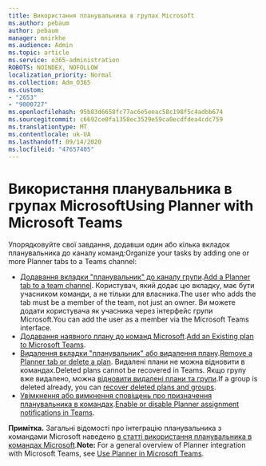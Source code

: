 ```yaml
---
title: Використання планувальника в групах Microsoft
ms.author: pebaum
author: pebaum
manager: mnirkhe
ms.audience: Admin
ms.topic: article
ms.service: o365-administration
ROBOTS: NOINDEX, NOFOLLOW
localization_priority: Normal
ms.collection: Adm_O365
ms.custom:
- "2653"
- "9000727"
ms.openlocfilehash: 95b83d6658fc77ac6e5eeac58c198f5c4adbb674
ms.sourcegitcommit: c6692ce0fa1358ec3529e59ca0ecdfdea4cdc759
ms.translationtype: MT
ms.contentlocale: uk-UA
ms.lasthandoff: 09/14/2020
ms.locfileid: "47657405"
---
```

# <a name="using-planner-with-microsoft-teams"></a><span data-ttu-id="eca69-102">Використання планувальника в групах Microsoft</span><span class="sxs-lookup"><span data-stu-id="eca69-102">Using Planner with Microsoft Teams</span></span>

<span data-ttu-id="eca69-103">Упорядковуйте свої завдання, додавши один або кілька вкладок планувальника до каналу команд:</span><span class="sxs-lookup"><span data-stu-id="eca69-103">Organize your tasks by adding one or more Planner tabs to a Teams channel:</span></span> 

- <span data-ttu-id="eca69-104">[Додавання вкладки "планувальник" до каналу групи](https://support.office.com/article/62798a9f-e8f7-4722-a700-27dd28a06ee0#bkmk_addaplannertabtoateamchannel).</span><span class="sxs-lookup"><span data-stu-id="eca69-104">[Add a Planner tab to a team channel](https://support.office.com/article/62798a9f-e8f7-4722-a700-27dd28a06ee0#bkmk_addaplannertabtoateamchannel).</span></span> <span data-ttu-id="eca69-105">Користувач, який додає цю вкладку, має бути учасником команди, а не тільки для власника.</span><span class="sxs-lookup"><span data-stu-id="eca69-105">The user who adds the tab must be a member of the team, not just an owner.</span></span> <span data-ttu-id="eca69-106">Ви можете додати користувача як учасника через інтерфейс групи Microsoft.</span><span class="sxs-lookup"><span data-stu-id="eca69-106">You can add the user as a member via the Microsoft Teams interface.</span></span>
- <span data-ttu-id="eca69-107">[Додавання наявного плану до команд Microsoft](https://techcommunity.microsoft.com/t5/Planner-Blog/Bringing-a-Plan-into-Microsoft-Teams/ba-p/57463).</span><span class="sxs-lookup"><span data-stu-id="eca69-107">[Add an Existing plan to Microsoft Teams](https://techcommunity.microsoft.com/t5/Planner-Blog/Bringing-a-Plan-into-Microsoft-Teams/ba-p/57463).</span></span>
- <span data-ttu-id="eca69-108">[Видалення вкладки "планувальник" або видалення плану](https://support.office.com/article/62798a9f-e8f7-4722-a700-27dd28a06ee0#bkmk_removeaplannertabordeleteaplan).</span><span class="sxs-lookup"><span data-stu-id="eca69-108">[Remove a Planner tab or delete a plan](https://support.office.com/article/62798a9f-e8f7-4722-a700-27dd28a06ee0#bkmk_removeaplannertabordeleteaplan).</span></span> <span data-ttu-id="eca69-109">Видалені плани не можна відновити в командах.</span><span class="sxs-lookup"><span data-stu-id="eca69-109">Deleted plans cannot be recovered in Teams.</span></span> <span data-ttu-id="eca69-110">Якщо групу вже видалено, можна [відновити видалені плани та групи](https://blogs.msdn.microsoft.com/brismith/2017/03/29/microsoft-planner-now-you-can-recover-deleted-plans-and-groups).</span><span class="sxs-lookup"><span data-stu-id="eca69-110">If a group is deleted already, you can [recover deleted plans and groups](https://blogs.msdn.microsoft.com/brismith/2017/03/29/microsoft-planner-now-you-can-recover-deleted-plans-and-groups).</span></span>
- <span data-ttu-id="eca69-111">[Увімкнення або вимкнення сповіщень про призначення планувальника в командах](https://support.office.com/article/62798a9f-e8f7-4722-a700-27dd28a06ee0#bkmk_getplannerassignmentnotificationsinteams).</span><span class="sxs-lookup"><span data-stu-id="eca69-111">[Enable or disable Planner assignment notifications in Teams](https://support.office.com/article/62798a9f-e8f7-4722-a700-27dd28a06ee0#bkmk_getplannerassignmentnotificationsinteams).</span></span>

<span data-ttu-id="eca69-112">**Примітка.** Загальні відомості про інтеграцію планувальника з командами Microsoft наведено [в статті використання планувальника в командах Microsoft](https://support.office.com/article/62798a9f-e8f7-4722-a700-27dd28a06ee0).</span><span class="sxs-lookup"><span data-stu-id="eca69-112">**Note:** For a general overview of Planner integration with Microsoft Teams, see [Use Planner in Microsoft Teams](https://support.office.com/article/62798a9f-e8f7-4722-a700-27dd28a06ee0).</span></span>